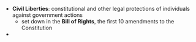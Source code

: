 - **Civil Liberties**: constitutional and other legal protections of individuals against government actions
	- set down in the **Bill of Rights**, the first 10 amendments to the Constitution
- 